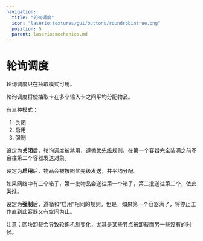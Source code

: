 ```yaml
---
navigation:
  title: "轮询调度"
  icon: "laserio:textures/gui/buttons/roundrobintrue.png"
  position: 5
  parent: laserio:mechanics.md
---
```


# 轮询调度

轮询调度只在抽取模式可用。

轮询调度将使抽取卡在多个输入卡之间平均分配物品。

有三种模式：
1. 关闭
2. 启用
3. 强制

设定为**关闭**后，轮询调度被禁用，遵循[优先级](./priority.md)规则。在第一个容器完全装满之前不会往第二个容器发送对象。

设定为**启用**后，物品会被按照优先级发送，并平均分配。

如果网络中有三个箱子，第一批物品会送往第一个箱子，第二批送往第二个，依此类推。

设定为**强制**后，遵循和“启用”相同的规则。但是，如果第一个容器满了，将停止工作直到此容器又有空间为止。

注意：区块卸载会导致轮询机制变化，尤其是某些节点被卸载而另一些没有的时候。

